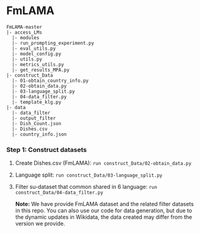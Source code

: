 # FmLAMA

```
FmLAMA-master
|- access_LMs
  |- modules
  |- run_prompting_experiment.py
  |- eval_utils.py
  |- model_config.py
  |- utils.py
  |- metrics_utils.py
  |- get_results_MPA.py
|- construct_Data
  |- 01-obtain_country_info.py
  |- 02-obtain_data.py
  |- 03-language_split.py
  |- 04-data_filter.py
  |- template_klg.py
|- data
  |- data_filter
  |- output_filter
  |- Dish_Count.json
  |- Dishes.csv
  |- country_info.json
```

### Step 1: Construct datasets
1. Create Dishes.csv (FmLAMA): `run construct_Data/02-obtain_data.py`    
2. Language split:  `run construct_Data/03-language_split.py`
3. Filter su-dataset that common shared in 6 language: `run construct_Data/04-data_filter.py`

   **Note:** We have provide FmLAMA dataset and the related filter datasets in this repo. You can also use our code for data generation, but due to the dynamic updates in Wikidata, the data created may differ from the version we provide.


